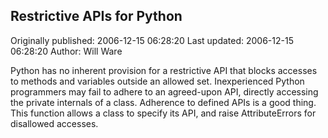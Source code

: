 ## Restrictive APIs for Python

Originally published: 2006-12-15 06:28:20
Last updated: 2006-12-15 06:28:20
Author: Will Ware

Python has no inherent provision for a restrictive API that blocks accesses to methods and variables outside an allowed set. Inexperienced Python programmers may fail to adhere to an agreed-upon API, directly accessing the private internals of a class. Adherence to defined APIs is a good thing. This function allows a class to specify its API, and raise AttributeErrors for disallowed accesses.